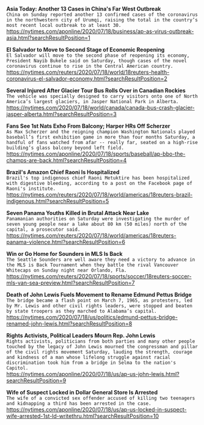 **Asia Today: Another 13 Cases in China's Far West Outbreak**\
`China on Sunday reported another 13 confirmed cases of the coronavirus in the northwestern city of Urumqi, raising the total in the country’s most recent local outbreak to at least 30.`\
https://nytimes.com/aponline/2020/07/18/business/ap-as-virus-outbreak-asia.html?searchResultPosition=1

**El Salvador to Move to Second Stage of Economic Reopening**\
`El Salvador will move to the second phase of reopening its economy, President Nayib Bukele said on Saturday, though cases of the novel coronavirus continue to rise in the Central American country.`\
https://nytimes.com/reuters/2020/07/18/world/18reuters-health-coronavirus-el-salvador-economy.html?searchResultPosition=2

**Several Injured After Glacier Tour Bus Rolls Over in Canadian Rockies**\
`The vehicle was specially designed to carry visitors onto one of North America’s largest glaciers, in Jasper National Park in Alberta.`\
https://nytimes.com/2020/07/18/world/canada/canada-bus-crash-glacier-jasper-alberta.html?searchResultPosition=3

**Fans See 1st Nats Exho From Balcony; Harper HRs Off Scherzer**\
`As Max Scherzer and the reigning champion Washington Nationals played baseball’s first exhibition game in more than four months Saturday, a handful of fans watched from afar -- really far, seated on a high-rise building’s glass balcony beyond left field. `\
https://nytimes.com/aponline/2020/07/18/sports/baseball/ap-bbo-the-champs-are-back.html?searchResultPosition=4

**Brazil's Amazon Chief Raoni Is Hospitalized**\
`Brazil's top indigenous chief Raoni Metuktire has been hospitalized with digestive bleeding, according to a post on the Facebook page of Raoni's institute.`\
https://nytimes.com/reuters/2020/07/18/world/americas/18reuters-brazil-indigenous.html?searchResultPosition=5

**Seven Panama Youths Killed in Brutal Attack Near Lake**\
`Panamanian authorities on Saturday were investigating the murder of seven young people near a lake about 80 km (50 miles) north of the capital, a prosecutor said.`\
https://nytimes.com/reuters/2020/07/18/world/americas/18reuters-panama-violence.html?searchResultPosition=6

**Win or Go Home for Sounders in MLS Is Back**\
`The Seattle Sounders are well aware they need a victory to advance in the MLS is Back Tournament when they battle the rival Vancouver Whitecaps on Sunday night near Orlando, Fla.`\
https://nytimes.com/reuters/2020/07/18/sports/soccer/18reuters-soccer-mls-van-sea-preview.html?searchResultPosition=7

**Death of John Lewis Fuels Movement to Rename Edmund Pettus Bridge**\
`The bridge became a flash point on March 7, 1965, as protesters, led by Mr. Lewis and other civil rights leaders, were stopped and beaten by state troopers as they marched to Alabama’s capital.`\
https://nytimes.com/2020/07/18/us/politics/edmund-pettus-bridge-renamed-john-lewis.html?searchResultPosition=8

**Rights Activists, Political Leaders Mourn Rep. John Lewis**\
`Rights activists, politicians from both parties and many other people touched by the legacy of John Lewis mourned the congressman and pillar of the civil rights movement Saturday, lauding the strength, courage and kindness of a man whose lifelong struggle against racial discrimination took him from a bridge in Selma to the nation's Capitol.`\
https://nytimes.com/aponline/2020/07/18/us/ap-us-john-lewis.html?searchResultPosition=9

**Wife of Suspect Locked in Dollar General Store Is Arrested**\
`The wife of a convicted sex offender accused of killing two teenagers and kidnapping a third has been arrested in the case.`\
https://nytimes.com/aponline/2020/07/18/us/ap-us-locked-in-suspect-wife-arrested-1st-ld-writethru.html?searchResultPosition=10

